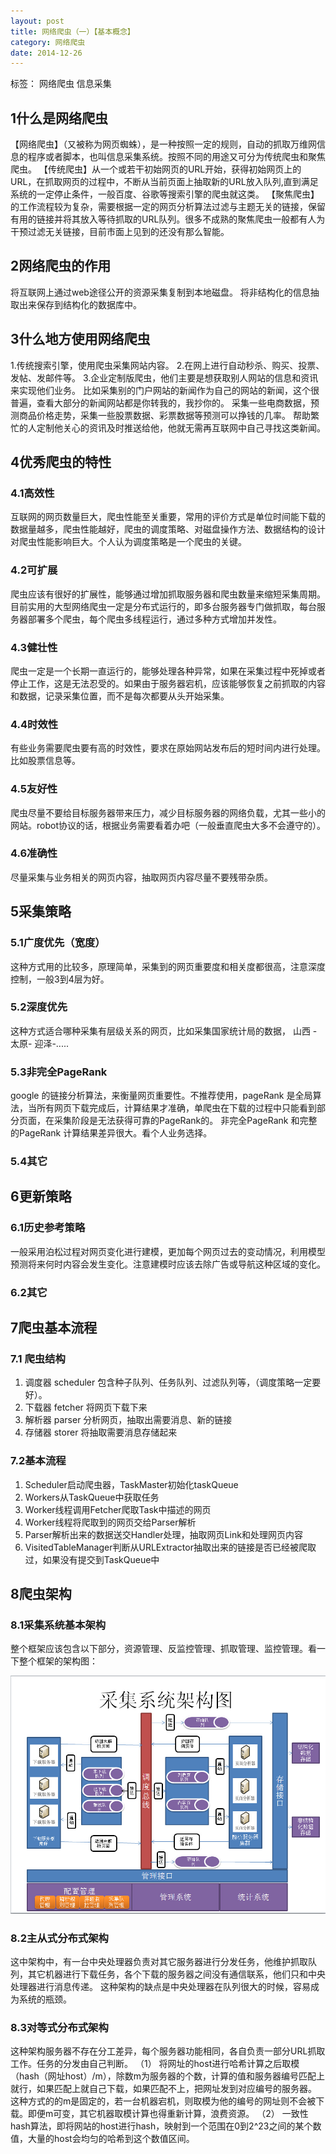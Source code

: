 ```yaml
---
layout: post
title: 网络爬虫（一）【基本概念】
category: 网络爬虫
date: 2014-12-26
---
```


标签： 网络爬虫 信息采集

<!-- more -->

## 1什么是网络爬虫
   【网络爬虫】（又被称为网页蜘蛛），是一种按照一定的规则，自动的抓取万维网信息的程序或者脚本，也叫信息采集系统。按照不同的用途又可分为传统爬虫和聚焦爬虫。
   【传统爬虫】从一个或若干初始网页的URL开始，获得初始网页上的URL，在抓取网页的过程中，不断从当前页面上抽取新的URL放入队列,直到满足系统的一定停止条件，一般百度、谷歌等搜索引擎的爬虫就这类。
   【聚焦爬虫】的工作流程较为复杂，需要根据一定的网页分析算法过滤与主题无关的链接，保留有用的链接并将其放入等待抓取的URL队列。很多不成熟的聚焦爬虫一般都有人为干预过滤无关链接，目前市面上见到的还没有那么智能。
## 2网络爬虫的作用
   将互联网上通过web途径公开的资源采集复制到本地磁盘。
   将非结构化的信息抽取出来保存到结构化的数据库中。
## 3什么地方使用网络爬虫
   1.传统搜索引擎，使用爬虫采集网站内容。
   2.在网上进行自动秒杀、购买、投票、发帖、发邮件等。
   3.企业定制版爬虫，他们主要是想获取别人网站的信息和资讯来实现他们业务。
   比如采集别的门户网站的新闻作为自己的网站的新闻，这个很普遍，查看大部分的新闻网站都是你转我的，我抄你的。
   采集一些电商数据，预测商品价格走势，采集一些股票数据、彩票数据等预测可以挣钱的几率。
   帮助繁忙的人定制他关心的资讯及时推送给他，他就无需再互联网中自己寻找这类新闻。
## 4优秀爬虫的特性
### 4.1高效性
   互联网的网页数量巨大，爬虫性能至关重要，常用的评价方式是单位时间能下载的数据量越多，爬虫性能越好，爬虫的调度策略、对磁盘操作方法、数据结构的设计对爬虫性能影响巨大。个人认为调度策略是一个爬虫的关键。
### 4.2可扩展
   爬虫应该有很好的扩展性，能够通过增加抓取服务器和爬虫数量来缩短采集周期。目前实用的大型网络爬虫一定是分布式运行的，即多台服务器专门做抓取，每台服务器部署多个爬虫，每个爬虫多线程运行，通过多种方式增加并发性。
### 4.3健壮性
   爬虫一定是一个长期一直运行的，能够处理各种异常，如果在采集过程中死掉或者停止工作，这是无法忍受的。如果由于服务器宕机，应该能够恢复之前抓取的内容和数据，记录采集位置，而不是每次都要从头开始采集。
### 4.4时效性
   有些业务需要爬虫要有高的时效性，要求在原始网站发布后的短时间内进行处理。比如股票信息等。
### 4.5友好性
   爬虫尽量不要给目标服务器带来压力，减少目标服务器的网络负载，尤其一些小的网站。robot协议的话，根据业务需要看着办吧（一般垂直爬虫大多不会遵守的）。
### 4.6准确性
   尽量采集与业务相关的网页内容，抽取网页内容尽量不要残带杂质。
## 5采集策略
### 5.1广度优先（宽度）
   这种方式用的比较多，原理简单，采集到的网页重要度和相关度都很高，注意深度控制，一般3到4层为好。
### 5.2深度优先
   这种方式适合哪种采集有层级关系的网页，比如采集国家统计局的数据， 山西 - 太原- 迎泽-.....
### 5.3非完全PageRank
  google 的链接分析算法，来衡量网页重要性。不推荐使用，pageRank 是全局算法，当所有网页下载完成后，计算结果才准确，单爬虫在下载的过程中只能看到部分页面，在采集阶段是无法获得可靠的PageRank的。
      非完全PageRank 和完整的PageRank 计算结果差异很大。看个人业务选择。
### 5.4其它
## 6更新策略
### 6.1历史参考策略
  一般采用泊松过程对网页变化进行建模，更加每个网页过去的变动情况，利用模型预测将来何时内容会发生变化。注意建模时应该去除广告或导航这种区域的变化。
### 6.2其它
## 7爬虫基本流程
### 7.1 爬虫结构
  1) 调度器  scheduler 包含种子队列、任务队列、过滤队列等，（调度策略一定要好）。
  2) 下载器  fetcher 将网页下载下来
  3) 解析器  parser 分析网页，抽取出需要消息、新的链接
  4) 存储器  storer  将抽取需要消息存储起来
### 7.2基本流程 
1) Scheduler启动爬虫器，TaskMaster初始化taskQueue
2) Workers从TaskQueue中获取任务
3) Worker线程调用Fetcher爬取Task中描述的网页
4) Worker线程将爬取到的网页交给Parser解析
5) Parser解析出来的数据送交Handler处理，抽取网页Link和处理网页内容
6) VisitedTableManager判断从URLExtractor抽取出来的链接是否已经被爬取过，如果没有提交到TaskQueue中
## 8爬虫架构
### 8.1采集系统基本架构

整个框架应该包含以下部分，资源管理、反监控管理、抓取管理、监控管理。看一下整个框架的架构图：

![采集系统疾病架构](/res/img/blogimg/webSpider/2015010101.jpg)


 
### 8.2主从式分布式架构
  这中架构中，有一台中央处理器负责对其它服务器进行分发任务，他维护抓取队列，其它机器进行下载任务，各个下载的服务器之间没有通信联系，他们只和中央处理器进行消息传递。
  这种架构的缺点是中央处理器在队列很大的时候，容易成为系统的瓶颈。

### 8.3对等式分布式架构
  这种架构服务器不存在分工差异，每个服务器功能相同，各自负责一部分URL抓取工作。任务的分发由自己判断。
  （1） 将网址的host进行哈希计算之后取模（hash（网址host）/m），除数m为服务器的个数，计算的值和服务器编号匹配上就行，如果匹配上就自己下载，如果匹配不上，把网址发到对应编号的服务器。
   这种方式的的m是固定的，若一台机器宕机，则取模为他的编号的网址则不会被下载。即便m可变，其它机器取模计算也得重新计算，浪费资源。
  （2） 一致性hash算法，即将网站的host进行hash，映射到一个范围在0到2^23之间的某个数值，大量的host会均匀的哈希到这个数值区间。
  
  
  
   







